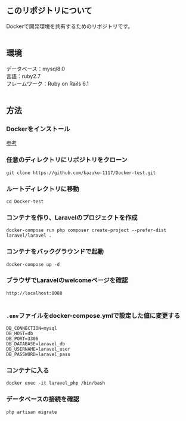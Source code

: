 ## このリポジトリについて
 Dockerで開発環境を共有するためのリポジトリです。
<br />
<br />
## 環境  
データベース：mysql8.0  
言語：ruby2.7  
フレームワーク：Ruby on Rails 6.1
<br />
<br />
## 方法
### Dockerをインストール
[参考](https://qiita.com/ama_keshi/items/b4c47a4aca5d48f2661c)
### 任意のディレクトリにリポジトリをクローン
```
git clone https://github.com/kazuko-1117/Docker-test.git
```

### ルートディレクトリに移動
```console
cd Docker-test
```
### コンテナを作り、Laravelのプロジェクトを作成
```console
docker-compose run php composer create-project --prefer-dist laravel/laravel .
```
### コンテナをバックグラウンドで起動
```console
docker-compose up -d
```
### ブラウザでLaravelのwelcomeページを確認
`http://localhost:8080`
<br />
<br />
### `.env`ファイルをdocker-compose.ymlで設定した値に変更する
```
DB_CONNECTION=mysql
DB_HOST=db
DB_PORT=3306
DB_DATABASE=laravel_db
DB_USERNAME=laravel_user
DB_PASSWORD=laravel_pass
```

### コンテナに入る
```console
docker exec -it laravel_php /bin/bash
```
### データベースの接続を確認
```console
php artisan migrate
```







